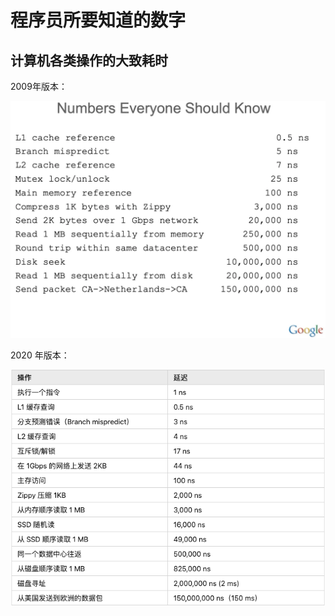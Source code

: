 # 程序员所要知道的数字

## 计算机各类操作的大致耗时

2009年版本：

![](../images/programmer-numbers.webp)

2020 年版本：

![](../images/programmer-numbers-2020.webp)